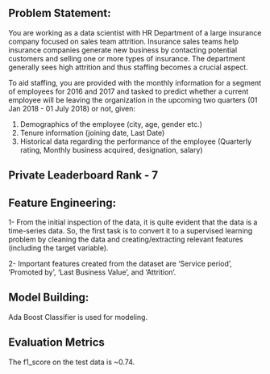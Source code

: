 ## Problem Statement:

You are working as a data scientist with HR Department of a large insurance company focused on sales team attrition. Insurance sales teams help insurance companies generate new business by contacting potential customers and selling one or more types of insurance. The department generally sees high attrition and thus staffing becomes a crucial aspect. 

To aid staffing, you are provided with the monthly information for a segment of employees for 2016 and 2017 and tasked to predict whether a current employee will be leaving the organization in the upcoming two quarters (01 Jan 2018 - 01 July 2018) or not, given:

1. Demographics of the employee (city, age, gender etc.)
2. Tenure information (joining date, Last Date)
3. Historical data regarding the performance of the employee (Quarterly rating, Monthly business acquired, designation, salary)

## Private Leaderboard Rank - 7

## Feature Engineering:

1- From the initial inspection of the data, it is quite evident that the data is a time-series data. So, the first task is to convert it to a supervised learning problem by cleaning the data and creating/extracting relevant features (including the target variable).

2- Important features created from the dataset are ‘Service period’, ‘Promoted by’, ‘Last Business Value’, and ‘Attrition’.


## Model Building:

Ada Boost Classifier is used for modeling.

## Evaluation Metrics

The f1_score on the test data is ~0.74.

